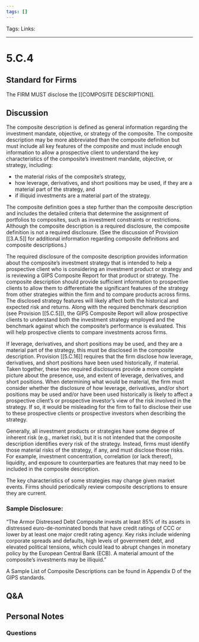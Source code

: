 ```yaml
---
tags: []
---
```

Tags:
Links: 
___
# 5.C.4
## Standard for Firms
The FIRM MUST disclose the [[COMPOSITE DESCRIPTION]].
## Discussion
The composite description is defined as general information regarding the investment mandate, objective, or strategy of the composite. The composite description may be more abbreviated than the composite definition but must include all key features of the composite and must include enough information to allow a prospective client to understand the key characteristics of the composite’s investment mandate, objective, or strategy, including:
- the material risks of the composite’s strategy,
- how leverage, derivatives, and short positions may be used, if they are a material part of the strategy, and
- if illiquid investments are a material part of the strategy.

The composite definition goes a step further than the composite description and includes the detailed criteria that determine the assignment of portfolios to composites, such as investment constraints or restrictions. Although the composite description is a required disclosure, the composite definition is not a required disclosure. (See the discussion of Provision [[3.A.5]] for additional information regarding composite definitions and composite descriptions.)

The required disclosure of the composite description provides information about the composite’s investment strategy that is intended to help a prospective client who is considering an investment product or strategy and is reviewing a GIPS Composite Report for that product or strategy. The composite description should provide sufficient information to prospective clients to allow them to differentiate the significant features of the strategy from other strategies within the firm and to compare products across firms. The disclosed strategy features will likely affect both the historical and expected risk and returns. Along with the required benchmark description (see Provision [[5.C.5]]), the GIPS Composite Report will allow prospective clients to understand both the investment strategy employed and the benchmark against which the composite’s performance is evaluated. This will help prospective clients to compare investments across firms.

If leverage, derivatives, and short positions may be used, and they are a material part of the strategy, this must be disclosed in the composite description. Provision [[5.C.16]] requires that the firm disclose how leverage, derivatives, and short positions have been used historically, if material. Taken together, these two required disclosures provide a more complete picture about the presence, use, and extent of leverage, derivatives, and short positions. When determining what would be material, the firm must consider whether the disclosure of how leverage, derivatives, and/or short positions may be used and/or have been used historically is likely to affect a prospective client’s or prospective investor’s view of the risk involved in the strategy. If so, it would be misleading for the firm to fail to disclose their use to these prospective clients or prospective investors when describing the strategy.

Generally, all investment products or strategies have some degree of inherent risk (e.g., market risk), but it is not intended that the composite description identifies every risk of the strategy. Instead, firms must identify those material risks of the strategy, if any, and must disclose those risks. For example, investment concentration, correlation (or lack thereof), liquidity, and exposure to counterparties are features that may need to be included in the composite description.

The key characteristics of some strategies may change given market events. Firms should periodically review composite descriptions to ensure they are current.
### Sample Disclosure:
“The Armor Distressed Debt Composite invests at least 85% of its assets in distressed euro-de-nominated bonds that have credit ratings of CCC or lower by at least one major credit rating agency. Key risks include widening corporate spreads and defaults, high levels of government debt, and elevated political tensions, which could lead to abrupt changes in monetary policy by the European Central Bank (ECB). A material amount of the composite’s investments may be illiquid.”

A Sample List of Composite Descriptions can be found in Appendix D of the GIPS standards.
## Q&A

## Personal Notes

### Questions